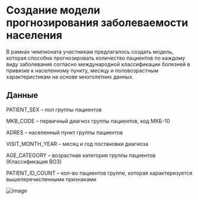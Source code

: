 # Создание модели прогнозирования заболеваемости населения

В рамках чемпионата участникам предлагалось создать модель, которая способна прогнозировать количество пациентов по каждому виду заболевания согласно международной классификации болезней в привязке к населенному пункту, месяцу и половозрастным характеристикам на основе многолетних данных.

## Данные
PATIENT_SEX – пол группы пациентов

MKB_CODE – первичный диагноз группы пациентов, код МКБ-10

ADRES – населенный пункт группы пациентов

VISIT_MONTH_YEAR – месяц и год постановки диагноза

AGE_CATEGORY – возрастная категория группы пациентов (Классификация ВОЗ)

PATIENT_ID_COUNT – кол-во пациентов группе, которая характеризуется вышеперечисленными признаками

![image](https://user-images.githubusercontent.com/91266802/187090404-d7055ada-b5c7-43df-8cf5-da33cc4e66ae.png)


